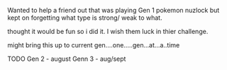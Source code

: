 Wanted to help a friend out that was playing  Gen 1 pokemon nuzlock but kept on forgetting what type is strong/ weak to what. 

thought it would be fun so i did it.  I wish them luck in thier challenge. 

might bring this up to current gen....one.....gen...at...a..time

TODO
Gen 2 - august 
Genn 3 - aug/sept
